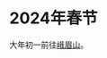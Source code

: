 # 2024年春节

大年初一前往[峨眉山](https://baike.baidu.com/item/%E5%B3%A8%E7%9C%89%E5%B1%B1/2676)。

<ImgView title="峨眉山" url="https://6.z.wiki/autoupload/20240211/HaA0.IMG_8309.heic.jpg" />

<ImgView title="峨眉山" url="https://2.z.wiki/autoupload/20240211/AB9B.IMG_8310.heic.jpg" />

<ImgView title="峨眉山" url="https://1.z.wiki/autoupload/20240211/qlzF.3024X4032-IMG_8307.JPG" />


<ImgView title="峨眉山" url="https://5.z.wiki/autoupload/20240211/QHvB.3024X4032-IMG_8289.JPG" />


<ImgView title="峨眉山" url="https://5.z.wiki/autoupload/20240211/QhC8.3024X4032-IMG_8268.JPG" />


<ImgView title="峨眉山" url="https://4.z.wiki/autoupload/20240211/iwK1.3024X4032-IMG_8241.JPG" />


<ImgView title="峨眉山" url="https://9.z.wiki/autoupload/20240211/TdNZ.IMG_8317.heic.jpg" />


<ImgView title="峨眉山" url="https://1.z.wiki/autoupload/20240211/8wM6.3024X4032-IMG_8316.JPG" />


<ImgView title="峨眉山" url="https://6.z.wiki/autoupload/20240211/UC5s.3024X4032-IMG_8315.JPG" />


<ImgView title="峨眉山" url="https://1.z.wiki/autoupload/20240211/jEby.3135X2820-IMG_8314.jpg" />


<ImgView title="峨眉山" url="https://8.z.wiki/autoupload/20240211/r01Q.IMG_8313.HEIC.jpg" />


<ImgView title="峨眉山" url="https://9.z.wiki/autoupload/20240211/3hl4.1924X1440-image.png" />


<ImgView title="峨眉山" url="https://4.z.wiki/autoupload/20240211/QJzt.4032X3024-IMG_8311.JPG" />





